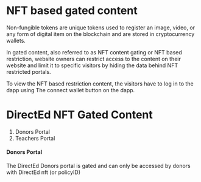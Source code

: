 <h1> NFT based gated content </h1>

<p> Non-fungible tokens are unique tokens used to register an image, video, or any form of digital item on the blockchain and are stored in cryptocurrency wallets.</p>

<p> In gated content, also referred to as NFT content gating or NFT based restriction, website owners can restrict access to the content on their website and limit it to specific visitors by hiding the data behind NFT restricted portals.</p>

<p> To view the NFT based restriction content, the visitors have to log in to the dapp using The connect wallet button on the dapp.</p>

<h1> DirectEd NFT Gated Content </h1>

<ol>
  <li>Donors Portal</li>
  <li>Teachers Portal</li>
</ol>

<h4>Donors Portal</h4>

<p>The DirectEd Donors portal is gated and can only be accessed by donors with DirectEd nft (or policyID)</p>
